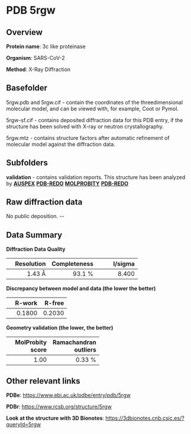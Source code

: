 # PDB 5rgw

## Overview

**Protein name**: 3c like proteinase

**Organism**: SARS-CoV-2

**Method**: X-Ray Diffraction

## Basefolder

5rgw.pdb and 5rgw.cif - contain the coordinates of the threedimensional molecular model, and can be viewed with, for example, Coot or Pymol.

5rgw-sf.cif - contains deposited diffraction data for this PDB entry, if the structure has been solved with X-ray or neutron crystallography.

5rgw.mtz - contains structure factors after automatic refinement of molecular model against the diffraction data.

## Subfolders





**validation** - contains validation reports. This structure has been analyzed by [**AUSPEX**](https://github.com/thorn-lab/coronavirus_structural_task_force/tree/master/pdb/3c_like_proteinase/SARS-CoV-2/5rgw/validation/auspex) [**PDB-REDO**](https://github.com/thorn-lab/coronavirus_structural_task_force/tree/master/pdb/3c_like_proteinase/SARS-CoV-2/5rgw/validation/pdb-redo) [**MOLPROBITY**](https://github.com/thorn-lab/coronavirus_structural_task_force/tree/master/pdb/3c_like_proteinase/SARS-CoV-2/5rgw/validation/molprobity) [**PDB-REDO**](https://github.com/thorn-lab/coronavirus_structural_task_force/blob/master/pdb/3c_like_proteinase/SARS-CoV-2/5rgw/validation/Xtriage_output.log) 

## Raw diffraction data

No public deposition. --<br> 

## Data Summary
**Diffraction Data Quality**

|   | Resolution | Completeness| I/sigma |
|---|-------------:|----------------:|--------------:|
|   |1.43 Å|93.1  %|<img width=50/>8.400|

**Discrepancy between model and data (the lower the better)**

|   | **R-work**| **R-free**   
|---|-------------:|----------------:|           
||  0.1800|  0.2030|

**Geometry validation (the lower, the better)**

|   |**MolProbity<br>score**| **Ramachandran<br>outliers** 
|---|-------------:|----------------:|
||  1.00|  0.33 %|

 

 



## Other relevant links 
**PDBe**:  https://www.ebi.ac.uk/pdbe/entry/pdb/5rgw
 
**PDBr**: https://www.rcsb.org/structure/5rgw 

**Look at the structure with 3D Bionotes**: https://3dbionotes.cnb.csic.es/?queryId=5rgw

